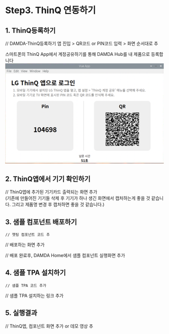 # Step3. ThinQ 연동하기

## 1. ThinQ등록하기

// DAMDA-ThinQ등록하기 앱 진입 > QR코드 or PIN코드 입력 > 화면 순서대로 추

스마트폰의 ThinQ App에서 계정공유하기를 통해 DAMDA Hub를 내 제품으로 등록합니다\
![](<../.gitbook/assets/image (1) (1).png>)



## &#x20;2. ThinQ앱에서 기기 확인하기

// ThinQ앱에 추가된 기기카드 출력되는 화면 추가\
(기존에 만들어진 기기들 삭제 후 기기가 하나 생긴 화면에서 캡처하는게 좋을 것 같습니다. 그리고 제품명 변경 후 캡처하면 좋을 것 같습니다.)

## 3. 샘플 컴포넌트 배포하기

```
// 챗팅 컴포넌트 코드 추
```

// 배포하는 화면 추가

// 배포 완료후, DAMDA Home에서 샘플 컴포넌트 실행화면 추가

## 4. 샘플 TPA 설치하기

```
// 샘플 TPA 코드 추가
```

// 샘플 TPA 설치하는 링크 추가

## 5. 실행결과

// ThinQ앱, 컴포넌트 화면 추가 or 데모 영상 추
